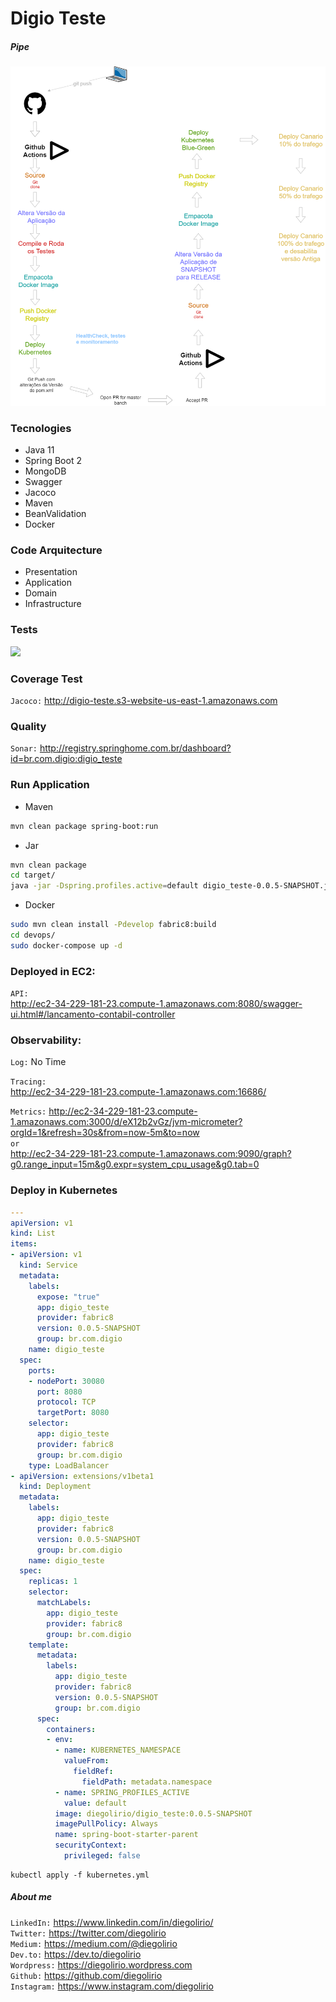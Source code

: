 # Digio Teste

##### Pipe

![](devops/more/pipeline-githubactions.png)


### Tecnologies   

- Java 11 
- Spring Boot 2 
- MongoDB 
- Swagger 
- Jacoco 
- Maven 
- BeanValidation
- Docker

### Code Arquitecture

- Presentation
- Application
- Domain
- Infrastructure

### Tests

![](https://i1.wp.com/www.mountaingoatsoftware.com/uploads/blog/Testpyramid.jpg ) 

### Coverage Test

`Jacoco:` http://digio-teste.s3-website-us-east-1.amazonaws.com   

### Quality

`Sonar:` http://registry.springhome.com.br/dashboard?id=br.com.digio:digio_teste   

### Run Application

- Maven
```sh
mvn clean package spring-boot:run
```

- Jar
```sh
mvn clean package
cd target/
java -jar -Dspring.profiles.active=default digio_teste-0.0.5-SNAPSHOT.jar
```

- Docker
```sh
sudo mvn clean install -Pdevelop fabric8:build 
cd devops/
sudo docker-compose up -d
```

### Deployed in EC2:   
`API:`    
http://ec2-34-229-181-23.compute-1.amazonaws.com:8080/swagger-ui.html#/lancamento-contabil-controller   
   
### Observability:   
`Log:` No Time   
         
`Tracing:`    
http://ec2-34-229-181-23.compute-1.amazonaws.com:16686/   
             
`Metrics:` http://ec2-34-229-181-23.compute-1.amazonaws.com:3000/d/eX12b2vGz/jvm-micrometer?orgId=1&refresh=30s&from=now-5m&to=now    
`or`      
 http://ec2-34-229-181-23.compute-1.amazonaws.com:9090/graph?g0.range_input=15m&g0.expr=system_cpu_usage&g0.tab=0   
         
   
### Deploy in Kubernetes

```yaml
---
apiVersion: v1
kind: List
items:
- apiVersion: v1
  kind: Service
  metadata:
    labels:
      expose: "true"
      app: digio_teste
      provider: fabric8
      version: 0.0.5-SNAPSHOT
      group: br.com.digio
    name: digio_teste
  spec:
    ports:
    - nodePort: 30080
      port: 8080
      protocol: TCP
      targetPort: 8080
    selector:
      app: digio_teste
      provider: fabric8
      group: br.com.digio
    type: LoadBalancer
- apiVersion: extensions/v1beta1
  kind: Deployment
  metadata:
    labels:
      app: digio_teste
      provider: fabric8
      version: 0.0.5-SNAPSHOT
      group: br.com.digio
    name: digio_teste
  spec:
    replicas: 1
    selector:
      matchLabels:
        app: digio_teste
        provider: fabric8
        group: br.com.digio
    template:
      metadata:
        labels:
          app: digio_teste
          provider: fabric8
          version: 0.0.5-SNAPSHOT
          group: br.com.digio
      spec:
        containers:
        - env:
          - name: KUBERNETES_NAMESPACE
            valueFrom:
              fieldRef:
                fieldPath: metadata.namespace
          - name: SPRING_PROFILES_ACTIVE
            value: default
          image: diegolirio/digio_teste:0.0.5-SNAPSHOT
          imagePullPolicy: Always
          name: spring-boot-starter-parent
          securityContext:
            privileged: false
```   

```shell script
kubectl apply -f kubernetes.yml
```


##### About me
`LinkedIn:` https://www.linkedin.com/in/diegolirio/   
`Twitter:` https://twitter.com/diegolirio   
`Medium:` https://medium.com/@diegolirio     
`Dev.to:` https://dev.to/diegolirio      
`Wordpress:` https://diegolirio.wordpress.com   
`Github:` https://github.com/diegolirio       
`Instagram:` https://www.instagram.com/diegolirio        
